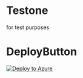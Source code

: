 # Testone
for test purposes
# DeployButton
[![Deploy to Azure](https://azuredeploy.net/deploybutton.png)](https://azuredeploy.net/)